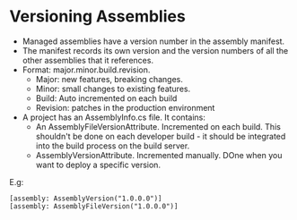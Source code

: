 # Versioning Assemblies

  * Managed assemblies have a version number in the assembly manifest.
  * The manifest records its own version and the version numbers of all the other assemblies that it references.
  * Format: major.minor.build.revision. 
    * Major: new features, breaking changes.
    * Minor: small changes to existing features.
    * Build: Auto incremented on each build
    * Revision: patches in the production environment
  * A project has an AssemblyInfo.cs file. It contains: 
    * An AssemblyFileVersionAttribute. Incremented on each build. This shouldn't be done on each developer build - it should be integrated into the build process on the build server.
    * AssemblyVersionAttribute. Incremented manually. DOne when you want to deploy a specific version.

E.g:

```
[assembly: AssemblyVersion("1.0.0.0")]
[assembly: AssemblyFileVersion("1.0.0.0")]
```
<!--stackedit_data:
eyJoaXN0b3J5IjpbLTE3Nzk1MzYyNzIsLTIwMjI3MTcxNjIsMj
A4NTI4NjU5NiwtMjcwODMyMzA5XX0=
-->